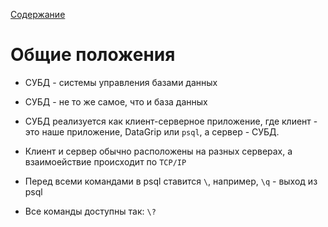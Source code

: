 [Содержание](README.md)

# Общие положения
- СУБД - системы управления базами данных
- СУБД - не то же самое, что и база данных
- СУБД реализуется как клиент-серверное приложение, где клиент - это наше приложение, DataGrip или `psql`, а сервер - СУБД.
- Клиент и сервер обычно расположены на разных серверах, а взаимоействие происходит по `TCP/IP`

- Перед всеми командами в psql ставится `\`, например, `\q` - выход из psql
- Все команды доступны так: `\?`
